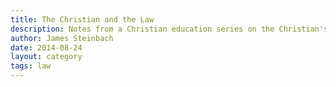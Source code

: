 ```yaml
---
title: The Christian and the Law
description: Notes from a Christian education series on the Christian's relationship to the law.
author: James Steinbach
date: 2014-08-24
layout: category
tags: law
---
```

